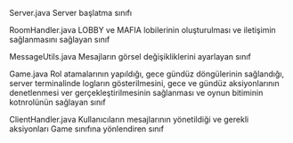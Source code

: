 Server.java
    Server başlatma sınıfı

RoomHandler.java
    LOBBY ve MAFIA lobilerinin oluşturulması ve iletişimin sağlanmasını sağlayan sınıf

MessageUtils.java
    Mesajların görsel değişikliklerini ayarlayan sınıf

Game.java
    Rol atamalarının yapıldığı, gece gündüz döngülerinin sağlandığı, server terminalinde logların gösterilmesini, gece ve gündüz aksiyonlarının denetlenmesi ver gerçekleştirilmesinin sağlanması ve oynun bitiminin kotnrolünün sağlayan sınıf

ClientHandler.java
    Kullanıcıların mesajlarının yönetildiği ve gerekli aksiyonları Game sınıfına yönlendiren sınıf
